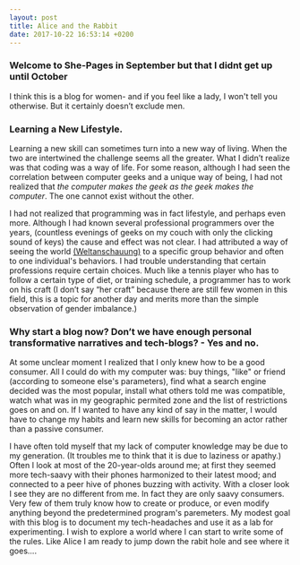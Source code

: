 ```yaml
---
layout: post
title: Alice and the Rabbit
date: 2017-10-22 16:53:14 +0200
---
```




### Welcome to She-Pages in September but that I didnt get up until October
I think this is a blog for women- and if you feel like a lady, I won't tell you otherwise. But it certainly doesn’t exclude men.

### Learning a New Lifestyle.

Learning a new skill can sometimes turn into a new way of living. When the two are intertwined the challenge seems all the greater. What I didn’t realize was that coding was a way of life. For some reason, although I had seen the correlation between computer geeks and a unique way of being, I had not realized that *the computer makes the geek as the geek makes the computer*. 
The one cannot exist without the other.

 I had not realized that programming was in fact lifestyle, and perhaps even more. Although I had known several professional programmers over the years, (countless evenings of geeks on my couch with only the clicking sound of keys) the cause and effect was not clear. I had attributed a way of seeing the world [(Weltanschauung)](https://en.wikipedia.org/wiki/World_view) to a specific group behavior and often to one individual's behaviors. I had trouble understanding that certain professions require certain choices. Much like a tennis player who has to follow a certain type of diet, or training schedule, a programmer has to work on his craft (I don’t say “her craft” because there are still few women in this field, this is a topic for another day and merits more than the simple observation of gender imbalance.) 

### Why start a blog now? Don’t we have enough personal transformative narratives and tech-blogs? - Yes and no.
At some unclear moment I realized that I only knew how to be a good consumer. All I could do with my computer was: buy things, "like" or friend (according to someone else's parameters), find what a search engine decided was the most popular, install what others told me was compatible, watch what was in my geographic permited zone and the list of restrictions goes on and on. If I wanted to have any kind of say in the matter, I would have to change my habits and learn new skills for becoming an actor rather than a passive consumer. 

I have often told myself that my lack of computer knowledge may be due to my generation. (It troubles me to think that it is due to laziness or apathy.) Often I look at most of the 20-year-olds around me; at first they seemed more tech-saavy with their phones harmonized to their latest mood; and connected to a peer hive of phones buzzing with activity. With a closer look I see they are no different from me. In fact they are only saavy consumers. Very few of them truly know how to create or produce, or even modify anything beyond the predetermined program's paremeters. 
My modest goal with this blog is to document my tech-headaches and use it as a lab for experimenting. I wish to explore a world where I can start to write some of the rules.
Like Alice I am ready to jump down the rabit hole and see where it goes....  
